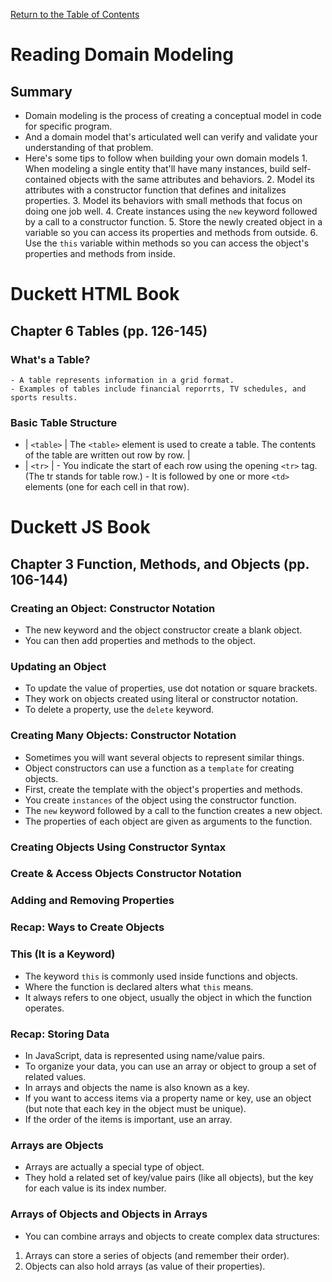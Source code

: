[Return to the Table of Contents](README.md)

# Reading Domain Modeling
  ## Summary
   - Domain modeling is the process of creating a conceptual model in code for specific program.
   - And a domain model that's articulated well can verify and validate your understanding of that problem.
   - Here's some tips to follow when building your own domain models
    1. When modeling a single entity that'll have many instances, build self-contained objects with the same attributes and behaviors.
    2. Model its attributes with a constructor function that defines and initalizes properties.
    3. Model its behaviors with small methods that focus on doing one job well.
    4. Create instances using the `new` keyword followed by a call to a constructor function.
    5. Store the newly created object in a variable so you can access its properties and methods from outside.
    6. Use the `this` variable within methods so you can access the object's properties and methods from inside.


# Duckett HTML Book
  ## Chapter 6 Tables (pp. 126-145)
   ### What's a Table?
    - A table represents information in a grid format.
    - Examples of tables include financial reporrts, TV schedules, and sports results.
   
   ### Basic Table Structure
   - | `<table>` | The `<table>` element is used to create a table. The contents of the table are written out row by row. |
   - | `<tr>` |
    - You indicate the start of each row using the opening `<tr>` tag. (The tr stands for table row.)
    - It is followed by one or more `<td>` elements (one for each cell in that row).

   

# Duckett JS Book
  ## Chapter 3 Function, Methods, and Objects (pp. 106-144)
   ### Creating an Object: Constructor Notation
   - The new keyword and the object constructor create a blank object.
   - You can then add properties and methods to the object.
   ### Updating an Object
   - To update the value of properties, use dot notation or square brackets.
   - They work on objects created using literal or constructor notation.
   - To delete a property, use the `delete` keyword.
   ### Creating Many Objects: Constructor Notation
   - Sometimes you will want several objects to represent similar things.
   - Object constructors can use a function as a `template` for creating objects.
   - First, create the template with the object's properties and methods.
   - You create `instances` of the object using the constructor function.
   - The `new` keyword followed by a call to the function creates a new object.
   - The properties of each object are given as arguments to the function.
   ### Creating Objects Using Constructor Syntax
   ### Create & Access Objects Constructor Notation
   ### Adding and Removing Properties
   ### Recap: Ways to Create Objects
   ### This (It is a Keyword)
   - The keyword `this` is commonly used inside functions and objects.
   - Where the function is declared alters what `this` means.
   - It always refers to one object, usually the object in which the function operates.
   ### Recap: Storing Data
   - In JavaScript, data is represented using name/value pairs.
   - To organize your data, you can use an array or object to group a set of related values.
   - In arrays and objects the name is also known as a key.
   - If you want to access items via a property name or key, use an object (but note that each key in the object must be unique).
   - If the order of the items is important, use an array.
   ### Arrays are Objects
   - Arrays are actually a special type of object.
   - They hold a related set of key/value pairs (like all objects), but the key for each value is its index number.
   ### Arrays of Objects and Objects in Arrays
   - You can combine arrays and objects to create complex data structures:
   1. Arrays can store a series of objects (and remember their order).
   2. Objects can also hold arrays (as value of their properties).